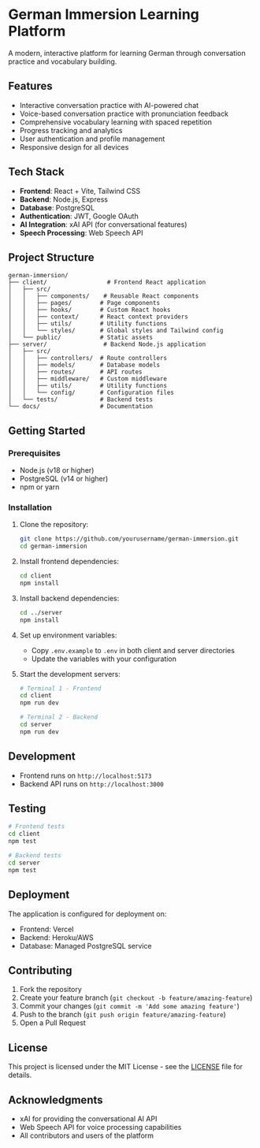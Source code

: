 # German Immersion Learning Platform

A modern, interactive platform for learning German through conversation practice and vocabulary building.

## Features

- Interactive conversation practice with AI-powered chat
- Voice-based conversation practice with pronunciation feedback
- Comprehensive vocabulary learning with spaced repetition
- Progress tracking and analytics
- User authentication and profile management
- Responsive design for all devices

## Tech Stack

- **Frontend**: React + Vite, Tailwind CSS
- **Backend**: Node.js, Express
- **Database**: PostgreSQL
- **Authentication**: JWT, Google OAuth
- **AI Integration**: xAI API (for conversational features)
- **Speech Processing**: Web Speech API

## Project Structure

```
german-immersion/
├── client/                 # Frontend React application
│   ├── src/
│   │   ├── components/    # Reusable React components
│   │   ├── pages/        # Page components
│   │   ├── hooks/        # Custom React hooks
│   │   ├── context/      # React context providers
│   │   ├── utils/        # Utility functions
│   │   └── styles/       # Global styles and Tailwind config
│   └── public/           # Static assets
├── server/                # Backend Node.js application
│   ├── src/
│   │   ├── controllers/  # Route controllers
│   │   ├── models/       # Database models
│   │   ├── routes/       # API routes
│   │   ├── middleware/   # Custom middleware
│   │   ├── utils/        # Utility functions
│   │   └── config/       # Configuration files
│   └── tests/            # Backend tests
└── docs/                 # Documentation
```

## Getting Started

### Prerequisites

- Node.js (v18 or higher)
- PostgreSQL (v14 or higher)
- npm or yarn

### Installation

1. Clone the repository:
   ```bash
   git clone https://github.com/yourusername/german-immersion.git
   cd german-immersion
   ```

2. Install frontend dependencies:
   ```bash
   cd client
   npm install
   ```

3. Install backend dependencies:
   ```bash
   cd ../server
   npm install
   ```

4. Set up environment variables:
   - Copy `.env.example` to `.env` in both client and server directories
   - Update the variables with your configuration

5. Start the development servers:
   ```bash
   # Terminal 1 - Frontend
   cd client
   npm run dev

   # Terminal 2 - Backend
   cd server
   npm run dev
   ```

## Development

- Frontend runs on `http://localhost:5173`
- Backend API runs on `http://localhost:3000`

## Testing

```bash
# Frontend tests
cd client
npm test

# Backend tests
cd server
npm test
```

## Deployment

The application is configured for deployment on:
- Frontend: Vercel
- Backend: Heroku/AWS
- Database: Managed PostgreSQL service

## Contributing

1. Fork the repository
2. Create your feature branch (`git checkout -b feature/amazing-feature`)
3. Commit your changes (`git commit -m 'Add some amazing feature'`)
4. Push to the branch (`git push origin feature/amazing-feature`)
5. Open a Pull Request

## License

This project is licensed under the MIT License - see the [LICENSE](LICENSE) file for details.

## Acknowledgments

- xAI for providing the conversational AI API
- Web Speech API for voice processing capabilities
- All contributors and users of the platform 